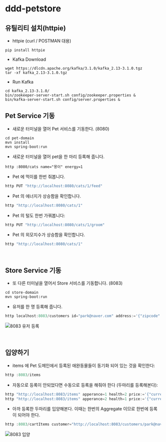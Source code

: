 # ddd-petstore

## 유틸리티 설치(httpie)

- httpie (curl / POSTMAN 대용)
```
pip install httpie
```

- Kafka Download
```
wget https://dlcdn.apache.org/kafka/3.1.0/kafka_2.13-3.1.0.tgz
tar -xf kafka_2.13-3.1.0.tgz
```

- Run Kafka
```
cd kafka_2.13-3.1.0/
bin/zookeeper-server-start.sh config/zookeeper.properties &
bin/kafka-server-start.sh config/server.properties &
```

## Pet Service 기동

- 새로운 터미널을 열어 Pet 서비스를 기동한다. (8080)
```
cd pet-domain
mvn install
mvn spring-boot:run
```
- 새로운 터미널을 열어 pet을 한 마리 등록해 줍니다.

```javasciprt
http :8080/cats name="몽이" energy=1
```

- Pet 에 먹이를 한번 줘봅니다.
```javascript
http PUT "http://localhost:8080/cats/1/feed"
```

- Pet 의 에너지가 상승함을 확인합니다.
```javascript
http "http://localhost:8080/cats/1"
```

- Pet 의 털도 한번 가꿔봅니다:
```javascript
http PUT "http://localhost:8080/cats/1/groom"
```


- Pet 의 외모지수가 상승함을 확인합니다.
```javascript
http "http://localhost:8080/cats/1"
```
<br>

## Store Service 기동

- 또 다른 터미널을 열어서 Store 서비스를 기동합니다. (8083)
```
cd store-domain
mvn spring-boot:run
```
- 유저를 한 명 등록해 줍니다.

```javascript
http localhost:8083/customers id="park@naver.com" address:='{"zipcode":"123", "detail":"용인"}'
```
![8083 유저 등록](https://user-images.githubusercontent.com/59447401/147196678-eab14a04-e885-4922-8b9c-9d8f3fdb6a9c.png)

<br>

## 입양하기
- items 에 Pet 도메인에서 등록된 애완동물들이 동기화 되어 있는 것을 확인한다:
```javascript
http :8083/items
```
- 자동으로 등록이 안되었다면 수동으로 등록을 해줘야 한다 (두마리를 등록해본다):
```javascript
http "http://localhost:8083/items" apperance=1 health=2 price:='{"currency": "KR_WON", "amount":100000}'
http "http://localhost:8083/items" apperance=2 health=1 price:='{"currency": "EURO", "amount":200}'
```

- 아까 등록한 두마리를 입양해본다. 이때는 한번의 Aggregate 이므로 한번에 등록이 되어야 한다. 
```javascript
http :8083/cartItems customer="http://localhost:8083/customers/park@naver.com" items:='["http://localhost:8083/items/1", "http://localhost:8083/items/2"]'
```
![8083 입양](https://user-images.githubusercontent.com/59447401/147196784-6281b8a0-822a-47cb-9ef1-7632b2d509be.png)


